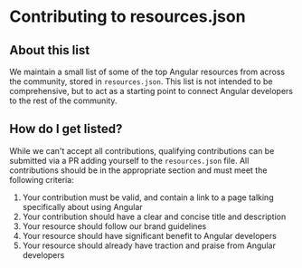 # Contributing to resources.json

## About this list
We maintain a small list of some of the top Angular resources from across the community, stored in `resources.json`. This list is not intended to be comprehensive, but to act as a starting point to connect Angular developers to the rest of the community.

## How do I get listed?
While we can't accept all contributions, qualifying contributions can be submitted via a PR adding yourself to the `resources.json` file. All contributions should be in the appropriate section and must meet the following criteria:

1. Your contribution must be valid, and contain a link to a page talking specifically about using Angular
1. Your contribution should have a clear and concise title and description
1. Your resource should follow our brand guidelines
1. Your resource should have significant benefit to Angular developers
1. Your resource should already have traction and praise from Angular developers
